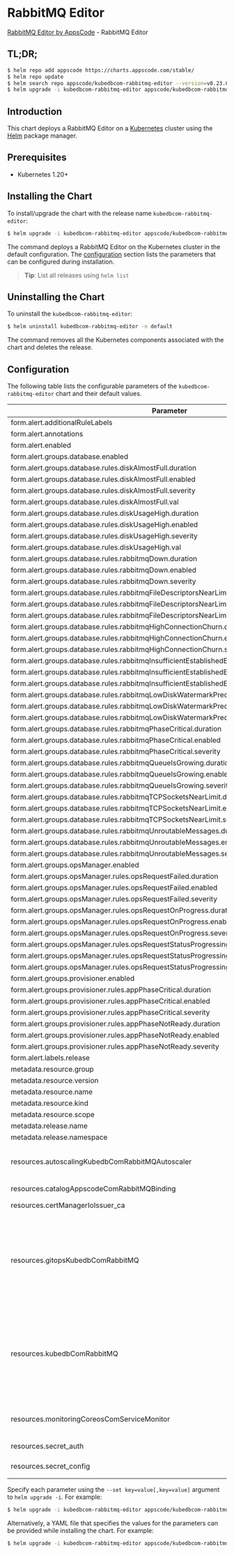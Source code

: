 # RabbitMQ Editor

[RabbitMQ Editor by AppsCode](https://appscode.com) - RabbitMQ Editor

## TL;DR;

```bash
$ helm repo add appscode https://charts.appscode.com/stable/
$ helm repo update
$ helm search repo appscode/kubedbcom-rabbitmq-editor --version=v0.23.0
$ helm upgrade -i kubedbcom-rabbitmq-editor appscode/kubedbcom-rabbitmq-editor -n default --create-namespace --version=v0.23.0
```

## Introduction

This chart deploys a RabbitMQ Editor on a [Kubernetes](http://kubernetes.io) cluster using the [Helm](https://helm.sh) package manager.

## Prerequisites

- Kubernetes 1.20+

## Installing the Chart

To install/upgrade the chart with the release name `kubedbcom-rabbitmq-editor`:

```bash
$ helm upgrade -i kubedbcom-rabbitmq-editor appscode/kubedbcom-rabbitmq-editor -n default --create-namespace --version=v0.23.0
```

The command deploys a RabbitMQ Editor on the Kubernetes cluster in the default configuration. The [configuration](#configuration) section lists the parameters that can be configured during installation.

> **Tip**: List all releases using `helm list`

## Uninstalling the Chart

To uninstall the `kubedbcom-rabbitmq-editor`:

```bash
$ helm uninstall kubedbcom-rabbitmq-editor -n default
```

The command removes all the Kubernetes components associated with the chart and deletes the release.

## Configuration

The following table lists the configurable parameters of the `kubedbcom-rabbitmq-editor` chart and their default values.

|                                            Parameter                                             | Description |                                                                                                                                                                                                                                                                                                                                                                                                                                                                                                                                                                                                                                                      Default                                                                                                                                                                                                                                                                                                                                                                                                                                                                                                                                                                                                                                                       |
|--------------------------------------------------------------------------------------------------|-------------|--------------------------------------------------------------------------------------------------------------------------------------------------------------------------------------------------------------------------------------------------------------------------------------------------------------------------------------------------------------------------------------------------------------------------------------------------------------------------------------------------------------------------------------------------------------------------------------------------------------------------------------------------------------------------------------------------------------------------------------------------------------------------------------------------------------------------------------------------------------------------------------------------------------------------------------------------------------------------------------------------------------------------------------------------------------------------------------------------------------------------------------------------------------------------------------------------------------------------------------------------------------------------------------------------------------------|
| form.alert.additionalRuleLabels                                                                  |             | <code>{}</code>                                                                                                                                                                                                                                                                                                                                                                                                                                                                                                                                                                                                                                                                                                                                                                                                                                                                                                                                                                                                                                                                                                                                                                                                                                                                                                    |
| form.alert.annotations                                                                           |             | <code>{}</code>                                                                                                                                                                                                                                                                                                                                                                                                                                                                                                                                                                                                                                                                                                                                                                                                                                                                                                                                                                                                                                                                                                                                                                                                                                                                                                    |
| form.alert.enabled                                                                               |             | <code>warning</code>                                                                                                                                                                                                                                                                                                                                                                                                                                                                                                                                                                                                                                                                                                                                                                                                                                                                                                                                                                                                                                                                                                                                                                                                                                                                                               |
| form.alert.groups.database.enabled                                                               |             | <code>warning</code>                                                                                                                                                                                                                                                                                                                                                                                                                                                                                                                                                                                                                                                                                                                                                                                                                                                                                                                                                                                                                                                                                                                                                                                                                                                                                               |
| form.alert.groups.database.rules.diskAlmostFull.duration                                         |             | <code>1m</code>                                                                                                                                                                                                                                                                                                                                                                                                                                                                                                                                                                                                                                                                                                                                                                                                                                                                                                                                                                                                                                                                                                                                                                                                                                                                                                    |
| form.alert.groups.database.rules.diskAlmostFull.enabled                                          |             | <code>true</code>                                                                                                                                                                                                                                                                                                                                                                                                                                                                                                                                                                                                                                                                                                                                                                                                                                                                                                                                                                                                                                                                                                                                                                                                                                                                                                  |
| form.alert.groups.database.rules.diskAlmostFull.severity                                         |             | <code>critical</code>                                                                                                                                                                                                                                                                                                                                                                                                                                                                                                                                                                                                                                                                                                                                                                                                                                                                                                                                                                                                                                                                                                                                                                                                                                                                                              |
| form.alert.groups.database.rules.diskAlmostFull.val                                              |             | <code>95</code>                                                                                                                                                                                                                                                                                                                                                                                                                                                                                                                                                                                                                                                                                                                                                                                                                                                                                                                                                                                                                                                                                                                                                                                                                                                                                                    |
| form.alert.groups.database.rules.diskUsageHigh.duration                                          |             | <code>1m</code>                                                                                                                                                                                                                                                                                                                                                                                                                                                                                                                                                                                                                                                                                                                                                                                                                                                                                                                                                                                                                                                                                                                                                                                                                                                                                                    |
| form.alert.groups.database.rules.diskUsageHigh.enabled                                           |             | <code>true</code>                                                                                                                                                                                                                                                                                                                                                                                                                                                                                                                                                                                                                                                                                                                                                                                                                                                                                                                                                                                                                                                                                                                                                                                                                                                                                                  |
| form.alert.groups.database.rules.diskUsageHigh.severity                                          |             | <code>warning</code>                                                                                                                                                                                                                                                                                                                                                                                                                                                                                                                                                                                                                                                                                                                                                                                                                                                                                                                                                                                                                                                                                                                                                                                                                                                                                               |
| form.alert.groups.database.rules.diskUsageHigh.val                                               |             | <code>80</code>                                                                                                                                                                                                                                                                                                                                                                                                                                                                                                                                                                                                                                                                                                                                                                                                                                                                                                                                                                                                                                                                                                                                                                                                                                                                                                    |
| form.alert.groups.database.rules.rabbitmqDown.duration                                           |             | <code>30s</code>                                                                                                                                                                                                                                                                                                                                                                                                                                                                                                                                                                                                                                                                                                                                                                                                                                                                                                                                                                                                                                                                                                                                                                                                                                                                                                   |
| form.alert.groups.database.rules.rabbitmqDown.enabled                                            |             | <code>true</code>                                                                                                                                                                                                                                                                                                                                                                                                                                                                                                                                                                                                                                                                                                                                                                                                                                                                                                                                                                                                                                                                                                                                                                                                                                                                                                  |
| form.alert.groups.database.rules.rabbitmqDown.severity                                           |             | <code>critical</code>                                                                                                                                                                                                                                                                                                                                                                                                                                                                                                                                                                                                                                                                                                                                                                                                                                                                                                                                                                                                                                                                                                                                                                                                                                                                                              |
| form.alert.groups.database.rules.rabbitmqFileDescriptorsNearLimit.duration                       |             | <code>30s</code>                                                                                                                                                                                                                                                                                                                                                                                                                                                                                                                                                                                                                                                                                                                                                                                                                                                                                                                                                                                                                                                                                                                                                                                                                                                                                                   |
| form.alert.groups.database.rules.rabbitmqFileDescriptorsNearLimit.enabled                        |             | <code>true</code>                                                                                                                                                                                                                                                                                                                                                                                                                                                                                                                                                                                                                                                                                                                                                                                                                                                                                                                                                                                                                                                                                                                                                                                                                                                                                                  |
| form.alert.groups.database.rules.rabbitmqFileDescriptorsNearLimit.severity                       |             | <code>warning</code>                                                                                                                                                                                                                                                                                                                                                                                                                                                                                                                                                                                                                                                                                                                                                                                                                                                                                                                                                                                                                                                                                                                                                                                                                                                                                               |
| form.alert.groups.database.rules.rabbitmqHighConnectionChurn.duration                            |             | <code>30s</code>                                                                                                                                                                                                                                                                                                                                                                                                                                                                                                                                                                                                                                                                                                                                                                                                                                                                                                                                                                                                                                                                                                                                                                                                                                                                                                   |
| form.alert.groups.database.rules.rabbitmqHighConnectionChurn.enabled                             |             | <code>true</code>                                                                                                                                                                                                                                                                                                                                                                                                                                                                                                                                                                                                                                                                                                                                                                                                                                                                                                                                                                                                                                                                                                                                                                                                                                                                                                  |
| form.alert.groups.database.rules.rabbitmqHighConnectionChurn.severity                            |             | <code>warning</code>                                                                                                                                                                                                                                                                                                                                                                                                                                                                                                                                                                                                                                                                                                                                                                                                                                                                                                                                                                                                                                                                                                                                                                                                                                                                                               |
| form.alert.groups.database.rules.rabbitmqInsufficientEstablishedErlangDistributionLinks.duration |             | <code>30s</code>                                                                                                                                                                                                                                                                                                                                                                                                                                                                                                                                                                                                                                                                                                                                                                                                                                                                                                                                                                                                                                                                                                                                                                                                                                                                                                   |
| form.alert.groups.database.rules.rabbitmqInsufficientEstablishedErlangDistributionLinks.enabled  |             | <code>true</code>                                                                                                                                                                                                                                                                                                                                                                                                                                                                                                                                                                                                                                                                                                                                                                                                                                                                                                                                                                                                                                                                                                                                                                                                                                                                                                  |
| form.alert.groups.database.rules.rabbitmqInsufficientEstablishedErlangDistributionLinks.severity |             | <code>warning</code>                                                                                                                                                                                                                                                                                                                                                                                                                                                                                                                                                                                                                                                                                                                                                                                                                                                                                                                                                                                                                                                                                                                                                                                                                                                                                               |
| form.alert.groups.database.rules.rabbitmqLowDiskWatermarkPredicted.duration                      |             | <code>30s</code>                                                                                                                                                                                                                                                                                                                                                                                                                                                                                                                                                                                                                                                                                                                                                                                                                                                                                                                                                                                                                                                                                                                                                                                                                                                                                                   |
| form.alert.groups.database.rules.rabbitmqLowDiskWatermarkPredicted.enabled                       |             | <code>true</code>                                                                                                                                                                                                                                                                                                                                                                                                                                                                                                                                                                                                                                                                                                                                                                                                                                                                                                                                                                                                                                                                                                                                                                                                                                                                                                  |
| form.alert.groups.database.rules.rabbitmqLowDiskWatermarkPredicted.severity                      |             | <code>warning</code>                                                                                                                                                                                                                                                                                                                                                                                                                                                                                                                                                                                                                                                                                                                                                                                                                                                                                                                                                                                                                                                                                                                                                                                                                                                                                               |
| form.alert.groups.database.rules.rabbitmqPhaseCritical.duration                                  |             | <code>3m</code>                                                                                                                                                                                                                                                                                                                                                                                                                                                                                                                                                                                                                                                                                                                                                                                                                                                                                                                                                                                                                                                                                                                                                                                                                                                                                                    |
| form.alert.groups.database.rules.rabbitmqPhaseCritical.enabled                                   |             | <code>true</code>                                                                                                                                                                                                                                                                                                                                                                                                                                                                                                                                                                                                                                                                                                                                                                                                                                                                                                                                                                                                                                                                                                                                                                                                                                                                                                  |
| form.alert.groups.database.rules.rabbitmqPhaseCritical.severity                                  |             | <code>warning</code>                                                                                                                                                                                                                                                                                                                                                                                                                                                                                                                                                                                                                                                                                                                                                                                                                                                                                                                                                                                                                                                                                                                                                                                                                                                                                               |
| form.alert.groups.database.rules.rabbitmqQueueIsGrowing.duration                                 |             | <code>30s</code>                                                                                                                                                                                                                                                                                                                                                                                                                                                                                                                                                                                                                                                                                                                                                                                                                                                                                                                                                                                                                                                                                                                                                                                                                                                                                                   |
| form.alert.groups.database.rules.rabbitmqQueueIsGrowing.enabled                                  |             | <code>true</code>                                                                                                                                                                                                                                                                                                                                                                                                                                                                                                                                                                                                                                                                                                                                                                                                                                                                                                                                                                                                                                                                                                                                                                                                                                                                                                  |
| form.alert.groups.database.rules.rabbitmqQueueIsGrowing.severity                                 |             | <code>warning</code>                                                                                                                                                                                                                                                                                                                                                                                                                                                                                                                                                                                                                                                                                                                                                                                                                                                                                                                                                                                                                                                                                                                                                                                                                                                                                               |
| form.alert.groups.database.rules.rabbitmqTCPSocketsNearLimit.duration                            |             | <code>30s</code>                                                                                                                                                                                                                                                                                                                                                                                                                                                                                                                                                                                                                                                                                                                                                                                                                                                                                                                                                                                                                                                                                                                                                                                                                                                                                                   |
| form.alert.groups.database.rules.rabbitmqTCPSocketsNearLimit.enabled                             |             | <code>true</code>                                                                                                                                                                                                                                                                                                                                                                                                                                                                                                                                                                                                                                                                                                                                                                                                                                                                                                                                                                                                                                                                                                                                                                                                                                                                                                  |
| form.alert.groups.database.rules.rabbitmqTCPSocketsNearLimit.severity                            |             | <code>warning</code>                                                                                                                                                                                                                                                                                                                                                                                                                                                                                                                                                                                                                                                                                                                                                                                                                                                                                                                                                                                                                                                                                                                                                                                                                                                                                               |
| form.alert.groups.database.rules.rabbitmqUnroutableMessages.duration                             |             | <code>30s</code>                                                                                                                                                                                                                                                                                                                                                                                                                                                                                                                                                                                                                                                                                                                                                                                                                                                                                                                                                                                                                                                                                                                                                                                                                                                                                                   |
| form.alert.groups.database.rules.rabbitmqUnroutableMessages.enabled                              |             | <code>true</code>                                                                                                                                                                                                                                                                                                                                                                                                                                                                                                                                                                                                                                                                                                                                                                                                                                                                                                                                                                                                                                                                                                                                                                                                                                                                                                  |
| form.alert.groups.database.rules.rabbitmqUnroutableMessages.severity                             |             | <code>warning</code>                                                                                                                                                                                                                                                                                                                                                                                                                                                                                                                                                                                                                                                                                                                                                                                                                                                                                                                                                                                                                                                                                                                                                                                                                                                                                               |
| form.alert.groups.opsManager.enabled                                                             |             | <code>warning</code>                                                                                                                                                                                                                                                                                                                                                                                                                                                                                                                                                                                                                                                                                                                                                                                                                                                                                                                                                                                                                                                                                                                                                                                                                                                                                               |
| form.alert.groups.opsManager.rules.opsRequestFailed.duration                                     |             | <code>0m</code>                                                                                                                                                                                                                                                                                                                                                                                                                                                                                                                                                                                                                                                                                                                                                                                                                                                                                                                                                                                                                                                                                                                                                                                                                                                                                                    |
| form.alert.groups.opsManager.rules.opsRequestFailed.enabled                                      |             | <code>true</code>                                                                                                                                                                                                                                                                                                                                                                                                                                                                                                                                                                                                                                                                                                                                                                                                                                                                                                                                                                                                                                                                                                                                                                                                                                                                                                  |
| form.alert.groups.opsManager.rules.opsRequestFailed.severity                                     |             | <code>critical</code>                                                                                                                                                                                                                                                                                                                                                                                                                                                                                                                                                                                                                                                                                                                                                                                                                                                                                                                                                                                                                                                                                                                                                                                                                                                                                              |
| form.alert.groups.opsManager.rules.opsRequestOnProgress.duration                                 |             | <code>0m</code>                                                                                                                                                                                                                                                                                                                                                                                                                                                                                                                                                                                                                                                                                                                                                                                                                                                                                                                                                                                                                                                                                                                                                                                                                                                                                                    |
| form.alert.groups.opsManager.rules.opsRequestOnProgress.enabled                                  |             | <code>true</code>                                                                                                                                                                                                                                                                                                                                                                                                                                                                                                                                                                                                                                                                                                                                                                                                                                                                                                                                                                                                                                                                                                                                                                                                                                                                                                  |
| form.alert.groups.opsManager.rules.opsRequestOnProgress.severity                                 |             | <code>info</code>                                                                                                                                                                                                                                                                                                                                                                                                                                                                                                                                                                                                                                                                                                                                                                                                                                                                                                                                                                                                                                                                                                                                                                                                                                                                                                  |
| form.alert.groups.opsManager.rules.opsRequestStatusProgressingToLong.duration                    |             | <code>30m</code>                                                                                                                                                                                                                                                                                                                                                                                                                                                                                                                                                                                                                                                                                                                                                                                                                                                                                                                                                                                                                                                                                                                                                                                                                                                                                                   |
| form.alert.groups.opsManager.rules.opsRequestStatusProgressingToLong.enabled                     |             | <code>true</code>                                                                                                                                                                                                                                                                                                                                                                                                                                                                                                                                                                                                                                                                                                                                                                                                                                                                                                                                                                                                                                                                                                                                                                                                                                                                                                  |
| form.alert.groups.opsManager.rules.opsRequestStatusProgressingToLong.severity                    |             | <code>critical</code>                                                                                                                                                                                                                                                                                                                                                                                                                                                                                                                                                                                                                                                                                                                                                                                                                                                                                                                                                                                                                                                                                                                                                                                                                                                                                              |
| form.alert.groups.provisioner.enabled                                                            |             | <code>warning</code>                                                                                                                                                                                                                                                                                                                                                                                                                                                                                                                                                                                                                                                                                                                                                                                                                                                                                                                                                                                                                                                                                                                                                                                                                                                                                               |
| form.alert.groups.provisioner.rules.appPhaseCritical.duration                                    |             | <code>15m</code>                                                                                                                                                                                                                                                                                                                                                                                                                                                                                                                                                                                                                                                                                                                                                                                                                                                                                                                                                                                                                                                                                                                                                                                                                                                                                                   |
| form.alert.groups.provisioner.rules.appPhaseCritical.enabled                                     |             | <code>true</code>                                                                                                                                                                                                                                                                                                                                                                                                                                                                                                                                                                                                                                                                                                                                                                                                                                                                                                                                                                                                                                                                                                                                                                                                                                                                                                  |
| form.alert.groups.provisioner.rules.appPhaseCritical.severity                                    |             | <code>warning</code>                                                                                                                                                                                                                                                                                                                                                                                                                                                                                                                                                                                                                                                                                                                                                                                                                                                                                                                                                                                                                                                                                                                                                                                                                                                                                               |
| form.alert.groups.provisioner.rules.appPhaseNotReady.duration                                    |             | <code>1m</code>                                                                                                                                                                                                                                                                                                                                                                                                                                                                                                                                                                                                                                                                                                                                                                                                                                                                                                                                                                                                                                                                                                                                                                                                                                                                                                    |
| form.alert.groups.provisioner.rules.appPhaseNotReady.enabled                                     |             | <code>true</code>                                                                                                                                                                                                                                                                                                                                                                                                                                                                                                                                                                                                                                                                                                                                                                                                                                                                                                                                                                                                                                                                                                                                                                                                                                                                                                  |
| form.alert.groups.provisioner.rules.appPhaseNotReady.severity                                    |             | <code>critical</code>                                                                                                                                                                                                                                                                                                                                                                                                                                                                                                                                                                                                                                                                                                                                                                                                                                                                                                                                                                                                                                                                                                                                                                                                                                                                                              |
| form.alert.labels.release                                                                        |             | <code>kube-prometheus-stack</code>                                                                                                                                                                                                                                                                                                                                                                                                                                                                                                                                                                                                                                                                                                                                                                                                                                                                                                                                                                                                                                                                                                                                                                                                                                                                                 |
| metadata.resource.group                                                                          |             | <code>kubedb.com</code>                                                                                                                                                                                                                                                                                                                                                                                                                                                                                                                                                                                                                                                                                                                                                                                                                                                                                                                                                                                                                                                                                                                                                                                                                                                                                            |
| metadata.resource.version                                                                        |             | <code>v1alpha2</code>                                                                                                                                                                                                                                                                                                                                                                                                                                                                                                                                                                                                                                                                                                                                                                                                                                                                                                                                                                                                                                                                                                                                                                                                                                                                                              |
| metadata.resource.name                                                                           |             | <code>rabbitmqs</code>                                                                                                                                                                                                                                                                                                                                                                                                                                                                                                                                                                                                                                                                                                                                                                                                                                                                                                                                                                                                                                                                                                                                                                                                                                                                                             |
| metadata.resource.kind                                                                           |             | <code>RabbitMQ</code>                                                                                                                                                                                                                                                                                                                                                                                                                                                                                                                                                                                                                                                                                                                                                                                                                                                                                                                                                                                                                                                                                                                                                                                                                                                                                              |
| metadata.resource.scope                                                                          |             | <code>Namespaced</code>                                                                                                                                                                                                                                                                                                                                                                                                                                                                                                                                                                                                                                                                                                                                                                                                                                                                                                                                                                                                                                                                                                                                                                                                                                                                                            |
| metadata.release.name                                                                            |             | <code>RELEASE-NAME</code>                                                                                                                                                                                                                                                                                                                                                                                                                                                                                                                                                                                                                                                                                                                                                                                                                                                                                                                                                                                                                                                                                                                                                                                                                                                                                          |
| metadata.release.namespace                                                                       |             | <code>default</code>                                                                                                                                                                                                                                                                                                                                                                                                                                                                                                                                                                                                                                                                                                                                                                                                                                                                                                                                                                                                                                                                                                                                                                                                                                                                                               |
| resources.autoscalingKubedbComRabbitMQAutoscaler                                                 |             | <code>{"apiVersion":"autoscaling.kubedb.com/v1alpha1","kind":"RabbitMQAutoscaler","metadata":{"name":"rabbitmq","namespace":"demo"},"spec":{"compute":{"node":{"maxAllowed":{"cpu":1,"memory":"2Gi"},"minAllowed":{"cpu":"400m","memory":"400Mi"},"podLifeTimeThreshold":"10m","resourceDiffPercentage":20,"trigger":"On"},"nodeTopology":{"name":"standard-basv2-family"}},"databaseRef":{"name":"repl"},"opsRequestOptions":{"apply":"IfReady","timeout":"10m"}}}</code>                                                                                                                                                                                                                                                                                                                                                                                                                                                                                                                                                                                                                                                                                                                                                                                                                                         |
| resources.catalogAppscodeComRabbitMQBinding                                                      |             | <code>{"apiVersion":"catalog.appscode.com/v1alpha1","kind":"RabbitMQBinding","metadata":{"name":"rabbitmq","namespace":"demo"},"spec":{"sourceRef":{"name":"rabbitmq","namespace":"demo"}}}</code>                                                                                                                                                                                                                                                                                                                                                                                                                                                                                                                                                                                                                                                                                                                                                                                                                                                                                                                                                                                                                                                                                                                 |
| resources.certManagerIoIssuer_ca                                                                 |             | <code>{"apiVersion":"cert-manager.io/v1","kind":"Issuer","metadata":{"name":"rabbitmq-ca","namespace":"demo"},"spec":{"ca":{"secretName":"rabbitmq-ca"}}}</code>                                                                                                                                                                                                                                                                                                                                                                                                                                                                                                                                                                                                                                                                                                                                                                                                                                                                                                                                                                                                                                                                                                                                                   |
| resources.gitopsKubedbComRabbitMQ                                                                |             | <code>{"apiVersion":"gitops.kubedb.com/v1alpha1","kind":"RabbitMQ","metadata":{"name":"rabbitmq","namespace":"sdb"},"spec":{"deletionPolicy":"Halt","licenseSecret":{"name":"license-secret"},"serviceTemplates":[{"alias":"primary","spec":{"type":"LoadBalancer"}}],"storageType":"Durable","topology":{"aggregator":{"podTemplate":{"spec":{"containers":[{"name":"rabbitmq","resources":{"requests":{"cpu":"600m","memory":"1200Mi"}}}],"nodeSelector":{"app":"kubedb","component":"sdb-database","instance":"sdb"},"tolerations":[{"effect":"NoSchedule","key":"app","operator":"Equal","value":"kubedb"},{"effect":"NoSchedule","key":"instance","operator":"Equal","value":"sdb"},{"effect":"NoSchedule","key":"component","operator":"Equal","value":"sdb-database"},{"effect":"NoSchedule","key":"nodepool_type","operator":"Equal","value":"n2-standard-2"}]}},"replicas":3,"storage":{"accessModes":["ReadWriteOnce"],"resources":{"requests":{"storage":"1Gi"}},"storageClassName":"standard-rwo"}},"leaf":{"podTemplate":{"spec":{"containers":[{"name":"rabbitmq","resources":{"requests":{"cpu":"700m","memory":"1400Mi"}}}]}},"replicas":2,"storage":{"accessModes":["ReadWriteOnce"],"resources":{"requests":{"storage":"10Gi"}},"storageClassName":"standard-rwo"}}},"version":"8.1.32"}}</code> |
| resources.kubedbComRabbitMQ                                                                      |             | <code>{"apiVersion":"kubedb.com/v1alpha2","kind":"RabbitMQ","metadata":{"name":"rabbitmq","namespace":"sdb"},"spec":{"deletionPolicy":"Halt","licenseSecret":{"name":"license-secret"},"serviceTemplates":[{"alias":"primary","spec":{"type":"LoadBalancer"}}],"storageType":"Durable","topology":{"aggregator":{"podTemplate":{"spec":{"containers":[{"name":"rabbitmq","resources":{"requests":{"cpu":"600m","memory":"1200Mi"}}}],"nodeSelector":{"app":"kubedb","component":"sdb-database","instance":"sdb"},"tolerations":[{"effect":"NoSchedule","key":"app","operator":"Equal","value":"kubedb"},{"effect":"NoSchedule","key":"instance","operator":"Equal","value":"sdb"},{"effect":"NoSchedule","key":"component","operator":"Equal","value":"sdb-database"},{"effect":"NoSchedule","key":"nodepool_type","operator":"Equal","value":"n2-standard-2"}]}},"replicas":3,"storage":{"accessModes":["ReadWriteOnce"],"resources":{"requests":{"storage":"1Gi"}},"storageClassName":"standard-rwo"}},"leaf":{"podTemplate":{"spec":{"containers":[{"name":"rabbitmq","resources":{"requests":{"cpu":"700m","memory":"1400Mi"}}}]}},"replicas":2,"storage":{"accessModes":["ReadWriteOnce"],"resources":{"requests":{"storage":"10Gi"}},"storageClassName":"standard-rwo"}}},"version":"8.1.32"}}</code>        |
| resources.monitoringCoreosComServiceMonitor                                                      |             | <code>{"apiVersion":"monitoring.coreos.com/v1","kind":"ServiceMonitor","metadata":{"name":"rabbitmq","namespace":"demo"},"spec":{"endpoints":[{"honorLabels":true,"interval":"30s","path":"/metrics","port":"metrics"}],"namespaceSelector":{"matchNames":["demo"]},"selector":{"matchLabels":{"app.kubernetes.io/instance":"rabbitmq","app.kubernetes.io/name":"rabbitmqs.kubedb.com"}}}}</code>                                                                                                                                                                                                                                                                                                                                                                                                                                                                                                                                                                                                                                                                                                                                                                                                                                                                                                                  |
| resources.secret_auth                                                                            |             | <code>{"apiVersion":"v1","kind":"Secret","metadata":{"name":"rabbitmq-auth","namespace":"demo"},"stringData":{"password":"thisIs1StrongPassword","username":"root"},"type":"Opaque"}</code>                                                                                                                                                                                                                                                                                                                                                                                                                                                                                                                                                                                                                                                                                                                                                                                                                                                                                                                                                                                                                                                                                                                        |
| resources.secret_config                                                                          |             | <code>{"apiVersion":"v1","kind":"Secret","metadata":{"name":"rabbitmq-config","namespace":"demo"},"stringData":{"rabbitmq.cnf":"[mysqld]\nmax_connections = 200\nread_buffer_size = 1048576\n"},"type":"Opaque"}</code>                                                                                                                                                                                                                                                                                                                                                                                                                                                                                                                                                                                                                                                                                                                                                                                                                                                                                                                                                                                                                                                                                            |


Specify each parameter using the `--set key=value[,key=value]` argument to `helm upgrade -i`. For example:

```bash
$ helm upgrade -i kubedbcom-rabbitmq-editor appscode/kubedbcom-rabbitmq-editor -n default --create-namespace --version=v0.23.0 --set form.alert.enabled=warning
```

Alternatively, a YAML file that specifies the values for the parameters can be provided while
installing the chart. For example:

```bash
$ helm upgrade -i kubedbcom-rabbitmq-editor appscode/kubedbcom-rabbitmq-editor -n default --create-namespace --version=v0.23.0 --values values.yaml
```
